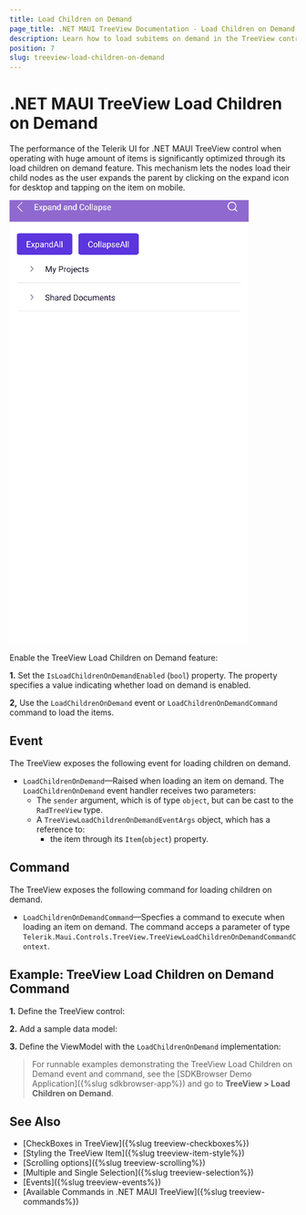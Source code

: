 ```yaml
---
title: Load Children on Demand
page_title: .NET MAUI TreeView Documentation - Load Children on Demand
description: Learn how to load subitems on demand in the TreeView control for .NET MAUI.
position: 7
slug: treeview-load-children-on-demand
---
```


# .NET MAUI TreeView Load Children on Demand

The performance of the Telerik UI for .NET MAUI TreeView control when operating with huge amount of items is significantly optimized through its load children on demand feature. 
This mechanism lets the nodes load their child nodes as the user expands the parent by clicking on the expand icon for desktop and tapping on the item on mobile.

![.NET MAUI TreeView Load Children on Demand](images/treeview-expand-collapse.gif)

Enable the TreeView Load Children on Demand feature:

**1.** Set the `IsLoadChildrenOnDemandEnabled` (`bool`) property. The property specifies a value indicating whether load on demand is enabled.

**2,** Use the `LoadChildrenOnDemand` event or `LoadChildrenOnDemandCommand` command to load the items.

## Event

The TreeView exposes the following event for loading children on demand. 

* `LoadChildrenOnDemand`&mdash;Raised when loading an item on demand. The `LoadChildrenOnDemand` event handler receives two parameters:
	* The `sender` argument, which is of type `object`, but can be cast to the `RadTreeView` type.
	* A `TreeViewLoadChildrenOnDemandEventArgs` object, which has a reference to:
		* the item through its `Item`(`object`) property.

## Command

The TreeView exposes the following command for loading children on demand. 

* `LoadChildrenOnDemandCommand`&mdash;Specfies a command to execute when loading an item on demand. The command acceps a parameter of type `Telerik.Maui.Controls.TreeView.TreeViewLoadChildrenOnDemandCommandContext`. 

## Example: TreeView Load Children on Demand Command

**1.** Define the TreeView control:

<snippet id='treeview-load-children-on-demand-command' />

**2.** Add a sample data model:

<snippet id='treeview-load-command-datamodel' />

**3.** Define the ViewModel with the `LoadChildrenOnDemand` implementation:

<snippet id='load-children-on-demand-command-viewmodel' />

> For runnable examples demonstrating the TreeView Load Children on Demand event and command, see the [SDKBrowser Demo Application]({%slug sdkbrowser-app%}) and go to **TreeView > Load Children on Demand**.

## See Also

* [CheckBoxes in TreeView]({%slug treeview-checkboxes%})
* [Styling the TreeView Item]({%slug treeview-item-style%})
* [Scrolling options]({%slug treeview-scrolling%})
* [Multiple and Single Selection]({%slug treeview-selection%})
* [Events]({%slug treeview-events%})
* [Available Commands in .NET MAUI TreeView]({%slug treeview-commands%})